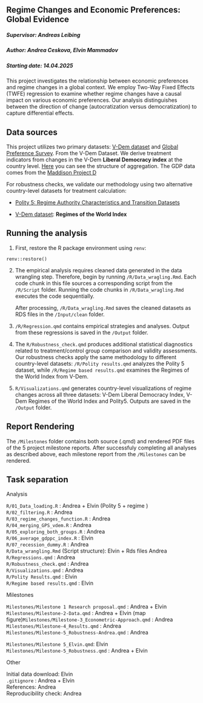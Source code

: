 ## Regime Changes and Economic Preferences: Global Evidence

##### Supervisor: Andreas Leibing

##### Author: Andrea Ceskova, Elvin Mammadov

##### Starting date: 14.04.2025

This project investigates the relationship between economic preferences and regime changes in a global context. We employ Two-Way Fixed Effects (TWFE) regression to examine whether regime changes have a causal impact on various economic preferences. Our analysis distinguishes between the direction of change (autocratization versus democratization) to capture differential effects.

## Data sources

This project utilizes two primary datasets: [V-Dem dataset](https://v-dem.net/data/the-v-dem-dataset/) and [Global Preference Survey](https://gps.iza.org/home). From the V-Dem Dataset. We derive treatment indicators from changes in the V-Dem **Liberal Democracy index** at the country level. [Here](https://v-dem.net/documents/57/structureofaggregation.pdf) you can see the structure of aggregation. The GDP data comes from the [Maddison Project D](https://www.rug.nl/ggdc/historicaldevelopment/maddison/releases/maddison-project-database-2023)

For robustness checks, we validate our methodology using two alternative country-level datasets for treatment calculation:

-   [Polity 5: Regime Authority Characteristics and Transition Datasets](https://www.systemicpeace.org/inscrdata.html)

-   [V-Dem dataset](https://v-dem.net/data/the-v-dem-dataset/): **Regimes of the World Index**

## Running the analysis

1.  First, restore the R package environment using `renv`:

```         
renv::restore()
```

2.  The empirical analysis requires cleaned data generated in the data wrangling step. Therefore, begin by running `/R/Data_wragling.Rmd`. Each code chunk in this file sources a corresponding script from the `/R/Script` folder. Running the code chunks in `/R/Data_wragling.Rmd` executes the code sequentially.

    After processing, `/R/Data_wragling.Rmd` saves the cleaned datasets as RDS files in the `/Input/clean` folder.

3.  `/R/Regression.qmd` contains empirical strategies and analyses. Output from these regressions is saved in the `/Output` folder.

4.  The `R/Robustness_check.qmd` produces additional statistical diagnostics related to treatment/control group comparison and validity assessments. Our robustness checks apply the same methodology to different country-level datasets: `/R/Polity results.qmd` analyzes the Polity 5 dataset, while `/R/Regime based results.qmd` examines the Regimes of the World Index from V-Dem.

5.  `R/Visualizations.qmd` generates country-level visualizations of regime changes across all three datasets: V-Dem Liberal Democracy Index, V-Dem Regimes of the World Index and Polity5. Outputs are saved in the `/Output` folder.

## Report Rendering

The `/Milestones` folder contains both source (.qmd) and rendered PDF files of the 5 project milestone reports. After successfuly completing all analyses as described above, each milestone report from the `/Milestones` can be rendered.

## Task separation

Analysis

`R/01_Data_loading.R` : Andrea + Elvin (Polity 5 + regime )\
`R/02_filtering.R` : Andrea\
`R/03_regime_changes_function.R` : Andrea\
`R/04_merging_GPS_vdem.R` : Andrea\
`R/05_exploring_both_groups.R` : Andrea\
`R/06_average_gdppc_index.R` : Elvin\
`R/07_recession_dummy.R` : Andrea\
`R/Data_wrangling.Rmd` (Script structure): Elvin + Rds files Andrea\
`R/Regressions.qmd` : Andrea\
`R/Robustness_check.qmd` : Andrea\
`R/Visualizations.qmd` : Andrea\
`R/Polity Results.qmd` : Elvin\
`R/Regime based results.qmd` : Elvin

Milestones

`Milestones/Milestone 1 Research proposal.qmd` : Andrea + Elvin\
`Milestones/Milestone-2-Data.qmd` : Andrea + Elvin (map figure)`Milestones/Milestone-3_Econometric-Approach.qmd` : Andrea `Milestones/Milestone-4_Results.qmd` : Andrea\
`Milestones/Milestone-5_Robustness-Andrea.qmd` : Andrea

`Milestones/Milestone 5_Elvin.qmd`: Elvin\
`Milestones/Milestone-5_Robustness.qmd` : Andrea + Elvin

Other

Initial data download: Elvin\
`.gitignore` : Andrea + Elvin\
References: Andrea\
Reproducibility check: Andrea
